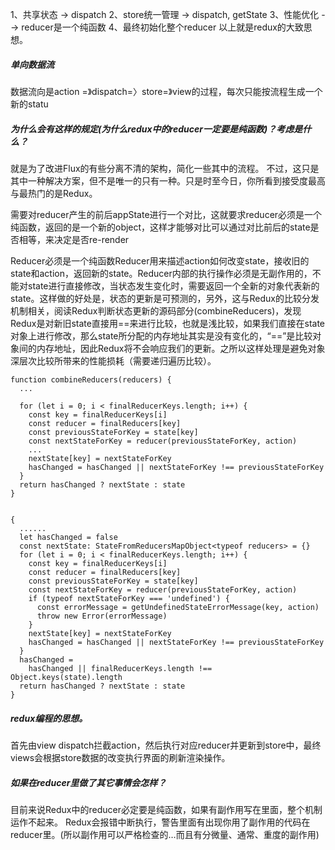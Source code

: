 1、共享状态 -> dispatch
2、store统一管理 -> dispatch, getState
3、性能优化 --> reducer是一个纯函数
4、最终初始化整个reducer
以上就是redux的大致思想。

##### 单向数据流
数据流向是action =》dispatch=〉store=》view的过程，每次只能按流程生成一个新的statu

##### 为什么会有这样的规定(为什么redux中的reducer一定要是纯函数)？考虑是什么？
就是为了改进Flux的有些分离不清的架构，简化一些其中的流程。
不过，这只是其中一种解决方案，但不是唯一的只有一种。只是时至今日，你所看到接受度最高与最热门的是Redux。

需要对reducer产生的前后appState进行一个对比，这就要求reducer必须是一个纯函数，返回的是一个新的object，这样才能够对比可以通过对比前后的state是否相等，来决定是否re-render

Reducer必须是一个纯函数Reducer用来描述action如何改变state，接收旧的state和action，返回新的state。Reducer内部的执行操作必须是无副作用的，不能对state进行直接修改，当状态发生变化时，需要返回一个全新的对象代表新的state。这样做的好处是，状态的更新是可预测的，另外，这与Redux的比较分发机制相关，阅读Redux判断状态更新的源码部分(combineReducers)，发现Redux是对新旧state直接用==来进行比较，也就是浅比较，如果我们直接在state对象上进行修改，那么state所分配的内存地址其实是没有变化的，“==”是比较对象间的内存地址，因此Redux将不会响应我们的更新。之所以这样处理是避免对象深层次比较所带来的性能损耗（需要递归遍历比较）。


```
function combineReducers(reducers) {
  ...

  for (let i = 0; i < finalReducerKeys.length; i++) {
    const key = finalReducerKeys[i]
    const reducer = finalReducers[key]
    const previousStateForKey = state[key]
    const nextStateForKey = reducer(previousStateForKey, action)
    ...
    nextState[key] = nextStateForKey
    hasChanged = hasChanged || nextStateForKey !== previousStateForKey
  }
  return hasChanged ? nextState : state
}


{
  ......
  let hasChanged = false
  const nextState: StateFromReducersMapObject<typeof reducers> = {}
  for (let i = 0; i < finalReducerKeys.length; i++) {
    const key = finalReducerKeys[i]
    const reducer = finalReducers[key]
    const previousStateForKey = state[key]
    const nextStateForKey = reducer(previousStateForKey, action)
    if (typeof nextStateForKey === 'undefined') {
      const errorMessage = getUndefinedStateErrorMessage(key, action)
      throw new Error(errorMessage)
    }
    nextState[key] = nextStateForKey
    hasChanged = hasChanged || nextStateForKey !== previousStateForKey
  }
  hasChanged =
    hasChanged || finalReducerKeys.length !== Object.keys(state).length
  return hasChanged ? nextState : state
}
```

##### redux编程的思想。
首先由view dispatch拦截action，然后执行对应reducer并更新到store中，最终views会根据store数据的改变执行界面的刷新渲染操作。

##### 如果在reducer里做了其它事情会怎样？
目前来说Redux中的reducer必定要是纯函数，如果有副作用写在里面，整个机制运作不起来。
Redux会报错中断执行，警告里面有出现你用了副作用的代码在reducer里。(所以副作用可以严格检查的…而且有分微量、通常、重度的副作用)